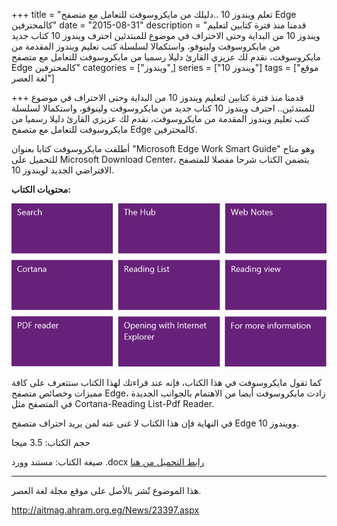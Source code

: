+++
title = "تعلم ويندوز 10 ..دليلك من مايكروسوفت للتعامل مع متصفح Edge كالمحترفين"
date = "2015-08-31"
description = "قدمنا منذ فترة كتابين لتعليم ويندوز 10 من البداية وحتى الاحتراف في موضوع للمبتدئين احترف ويندوز 10 كتاب جديد من مايكروسوفت ولينوفو، واستكمالا لسلسلة كتب تعليم ويندوز المقدمة من مايكروسوفت، نقدم لك عزيزي القارئ دليلا رسميا من مايكروسوفت للتعامل مع متصفح Edge كالمحترفين"
categories = ["ويندوز",]
series = ["ويندوز 10"]
tags = ["موقع لغة العصر"]

+++
قدمنا منذ فترة كتابين لتعليم ويندوز 10 من البداية وحتى الاحتراف في موضوع للمبتدئين.. احترف ويندوز 10 كتاب جديد من مايكروسوفت ولينوفو، واستكمالا لسلسلة كتب تعليم ويندوز المقدمة من مايكروسوفت، نقدم لك عزيزي القارئ دليلا رسميا من مايكروسوفت للتعامل مع متصفح Edge كالمحترفين.

أطلقت مايكروسوفت كتابا بعنوان "Microsoft Edge Work Smart Guide" وهو متاح للتحميل على Microsoft Download Center، يتضمن الكتاب شرحا مفصلا للمتصفح الافتراضي الجديد لويندوز 10.

**محتويات الكتاب:**

![1](images/2015-635766285227562773-756.jpg)

كما تقول مايكروسوفت في هذا الكتاب، فإنه عند قراءتك لهذا الكتاب ستتعرف على كافة مميزات وخصائص متصفح Edge، زادت مايكروسوفت أيضا من الاهتمام بالجوانب الجديدة في المتصفح مثل Cortana-Reading List-Pdf Reader.

في النهاية فإن هذا الكتاب لا غنى عنه لمن يريد احتراف متصفح Edge وويندوز 10.

حجم الكتاب: 3.5 ميجا

صيغة الكتاب: مستند وورد .docx
[رابط التحميل من هنا](https://www.microsoft.com/en-us/download/details.aspx?id=48126)

---

هذا الموضوع نٌشر باﻷصل على موقع مجلة لغة العصر.

http://aitmag.ahram.org.eg/News/23397.aspx